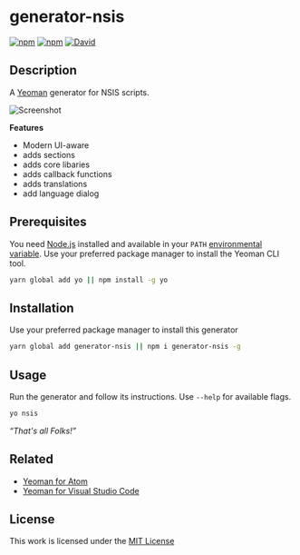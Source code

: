 # generator-nsis

[![npm](https://img.shields.io/npm/l/generator-nsis.svg?style=flat-square)](https://www.npmjs.org/package/generator-nsis)
[![npm](https://img.shields.io/npm/v/generator-nsis.svg?style=flat-square)](https://www.npmjs.org/package/generator-nsis)
[![David](https://img.shields.io/david/idleberg/generator-nsis.svg?style=flat-square)](https://david-dm.org/idleberg/generator-nsis)

## Description

A [Yeoman](http://yeoman.io/authoring/user-interactions.html) generator for NSIS scripts.

![Screenshot](https://raw.github.com/idleberg/generator-nsis/master/screenshot.png)

**Features**

- Modern UI-aware
- adds sections
- adds core libaries
- adds callback functions
- adds translations
- add language dialog

## Prerequisites

You need [Node.js](https://nodejs.org/en/) installed and available in your `PATH` [environmental variable](http://superuser.com/a/284351/195953). Use your preferred package manager to install the Yeoman CLI tool.

```sh
yarn global add yo || npm install -g yo
```

## Installation

 Use your preferred package manager to install this generator

```sh
yarn global add generator-nsis || npm i generator-nsis -g
```

## Usage

Run the generator and follow its instructions. Use `--help` for available flags.

```sh
yo nsis
```

*“That's all Folks!”*

## Related

- [Yeoman for Atom](https://atom.io/packages/atom-yeoman)
- [Yeoman for Visual Studio Code](https://marketplace.visualstudio.com/items?itemName=samverschueren.yo)

## License

This work is licensed under the [MIT License](https://opensource.org/licenses/MIT)
